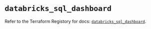 # `databricks_sql_dashboard`

Refer to the Terraform Registory for docs: [`databricks_sql_dashboard`](https://registry.terraform.io/providers/databricks/databricks/1.14.3/docs/resources/sql_dashboard).
